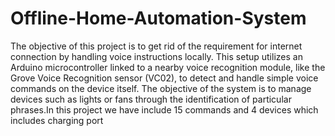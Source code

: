 # Offline-Home-Automation-System
The objective of this project is to get rid of the requirement for internet connection by handling voice instructions locally.
This setup utilizes an Arduino microcontroller linked to a nearby voice recognition module, like the Grove Voice Recognition sensor (VC02), to detect and handle simple voice commands on the device itself. The objective of the system is to manage devices such as lights or fans through the identification of particular phrases.In this project we have include 15 commands and 4 devices which includes charging port

